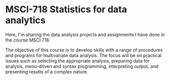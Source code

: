 # MSCI-718 Statistics for data analytics

Here, I'm sharing the data analysis projects and assignments I have done in the course MSCI 718.

The objective of this course is to develop skills with a range of procedures and programs for multivariate data analysis. The focus will be on practical issues such as selecting the appropriate analysis, preparing data for analysis, menu-driven and syntax programming, interpreting output, and presenting results of a complex nature.
